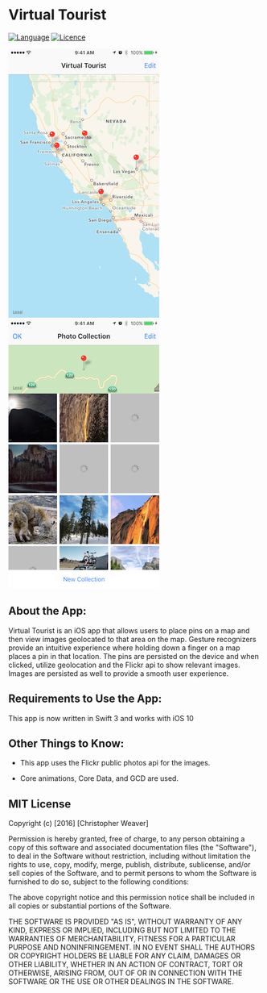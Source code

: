 # Virtual Tourist


[![Language](https://img.shields.io/badge/Swift-3.0-orange.svg?style=flat)](https://swift.org)
[![Licence](https://img.shields.io/dub/l/vibe-d.svg?maxAge=2592000)](https://opensource.org/licenses/MIT)



![PinController. Location](https://github.com/crweaver225/Virtual-Tourist/blob/master/screenshots/map-controller.png)
![PinController. Location](https://github.com/crweaver225/Virtual-Tourist/blob/master/screenshots/collection-controller.png)

## About the App:

Virtual Tourist is an iOS app that allows users to place pins on a map and then view images geolocated to that area on the map.  Gesture recognizers provide an intuitive experience where holding down a finger on a map places a pin in that location. The pins are persisted on the device and when clicked, utilize geolocation and the Flickr api to show relevant images. Images are persisted as well to provide a smooth user experience. 


## Requirements to Use the App:

This app is now written in Swift 3 and works with iOS 10

## Other Things to Know:

- This app uses the Flickr public photos api for the images. 

- Core animations, Core Data, and GCD are used. 


## MIT License

Copyright (c) [2016] [Christopher Weaver]

Permission is hereby granted, free of charge, to any person obtaining a copy of this software and associated documentation files (the "Software"), to deal in the Software without restriction, including without limitation the rights to use, copy, modify, merge, publish, distribute, sublicense, and/or sell copies of the Software, and to permit persons to whom the Software is furnished to do so, subject to the following conditions:

The above copyright notice and this permission notice shall be included in all copies or substantial portions of the Software.

THE SOFTWARE IS PROVIDED "AS IS", WITHOUT WARRANTY OF ANY KIND, EXPRESS OR IMPLIED, INCLUDING BUT NOT LIMITED TO THE WARRANTIES OF MERCHANTABILITY, FITNESS FOR A PARTICULAR PURPOSE AND NONINFRINGEMENT. IN NO EVENT SHALL THE AUTHORS OR COPYRIGHT HOLDERS BE LIABLE FOR ANY CLAIM, DAMAGES OR OTHER LIABILITY, WHETHER IN AN ACTION OF CONTRACT, TORT OR OTHERWISE, ARISING FROM, OUT OF OR IN CONNECTION WITH THE SOFTWARE OR THE USE OR OTHER DEALINGS IN THE SOFTWARE.
